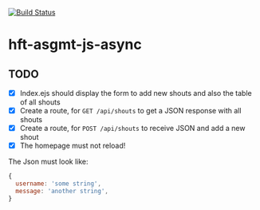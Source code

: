 [![Build Status](https://travis-ci.org/hft-stuttgart-ipr/hft-asgmt-js-async-LandoRudolph.svg?branch=master)](https://travis-ci.org/hft-stuttgart-ipr/hft-asgmt-js-async-USERNAME)

# hft-asgmt-js-async

## TODO
  - [x] Index.ejs should display the form to add new shouts and also the table of all shouts
  - [x] Create a route, for `GET /api/shouts` to get a JSON response with all shouts
  - [x] Create a route, for `POST /api/shouts` to receive JSON and add a new shout
  - [x] The homepage must not reload!

The Json must look like:

```js
{
  username: 'some string',
  message: 'another string',
}
```
